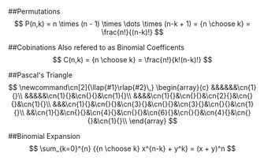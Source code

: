##Permutations 
$$
P(n,k) = n \times (n - 1) \times \dots \times (n-k + 1) = {n \choose k} = \frac{n!}{(n-k)!}
$$

##Cobinations 
Also refered to as Binomial Coefficents
$$
C(n,k) = {n \choose k} = \frac{n!}{k!(n-k)!} 
$$

##Pascal's Triangle
$$
\newcommand\cn[2]{\llap{#1}\rlap{#2}\,}
    \begin{array}{c}
    &&&&&&\cn{1}{}\\
    &&&&&\cn{1}{}&\cn{}{}&\cn{1}{}\\
    &&&&\cn{1}{}&\cn{}{}&\cn{2}{}&\cn{}{}&\cn{1}{}\\
    &&&\cn{1}{}&\cn{}{}&\cn{3}{}&\cn{}{}&\cn{3}{}&\cn{}{}&\cn{1}{}\\
    &&\cn{1}{}&\cn{}{}&\cn{4}{}&\cn{}{}&\cn{6}{}&\cn{}{}&\cn{4}{}&\cn{}{}&\cn{1}{}\\
\end{array}
$$

##Binomial Expansion
$$
\sum_{k=0}^{n} {{n \choose k} x^{n-k} + y^k} = (x + y)^n
$$